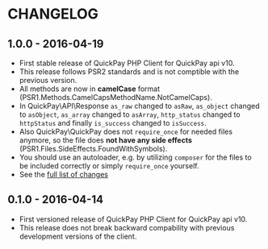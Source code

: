 # CHANGELOG

## 1.0.0 - 2016-04-19

- First stable release of QuickPay PHP Client for QuickPay api v10.
- This release follows PSR2 standards and is not comptible with the previous version.
- All methods are now in **camelCase** format (PSR1.Methods.CamelCapsMethodName.NotCamelCaps).
- In QuickPay\API\Response `as_raw` changed to `asRaw`, `as_object` changed to `asObject`, `as_array` changed to `asArray`, `http_status` changed to `httpStatus` and finally `is_success` changed to `isSuccess`.
- Also QuickPay\QuickPay does not `require_once` for needed files anymore, so the file does **not have any side effects** (PSR1.Files.SideEffects.FoundWithSymbols).
- You should use an autoloader, e.g. by utilizing `composer` for the files to be included correctly or simply `require_once` yourself.
- See the [full list of changes](https://github.com/QuickPay/quickpay-php-client/commit/d59ca916843a4bd72b29b2b5fc1bfe918bfbc637)

## 0.1.0 - 2016-04-14

- First versioned release of QuickPay PHP Client for QuickPay api v10.
- This release does not break backward compability with previous development versions of the client.
